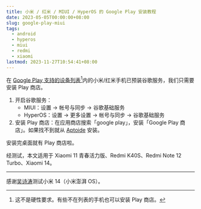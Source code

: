 ```yaml
---
title: 小米 / 红米 / MIUI / HyperOS 的 Google Play 安装教程
date: 2023-05-05T00:00:00+08:00
slug: google-play-miui
tags:
  - android
  - hyperos
  - miui
  - redmi
  - xiaomi
lastmod: 2023-11-27T10:54:41+08:00
---
```


在 [Google Play 支持的设备列表](https://support.google.com/googleplay/answer/1727131)[^biao]内的小米/红米手机已预装谷歌服务，我们只需要安装 Play 商店。

[^biao]: 这不是硬性要求。有些不在列表的手机也可以安装 Play 商店。

1. 开启谷歌服务：
    - MIUI：设置 -> 帐号与同步 -> 谷歌基础服务
    - HyperOS：设置 -> 更多设置 -> 帐号与同步 -> 谷歌基础服务
1. 安装 Play 商店：在应用商店搜索「google play」，安装「Google Play 商店」。如果找不到就从 [Aptoide](https://en.aptoide.com/) 安装。

安装完桌面就有 Play 商店啦。

经测试，本文适用于 Xiaomi 11 青春活力版、Redmi K40S、Redmi Note 12 Turbo、Xiaomi 14。

---

感谢[吴诗涛](https://shitao5.org/)测试小米 14（小米澎湃 OS）。

<!--
Xiaomi 14
HyperOS: 1.0.19.0.UNCCNXM

后记：我第一次在应用商店搜不到 Google Play 就从 Aptoide 安装了，现在又能搜到了，好奇怪。
-->
